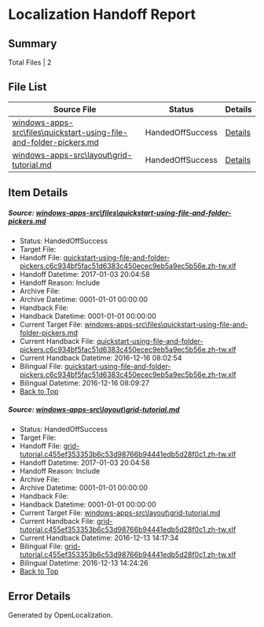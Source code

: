 # <a name='report-top'></a> Localization Handoff Report

## Summary
 Total Files | 2

## File List
 Source File | Status | Details 
 ----------- | ------ | ------- 
 [windows-apps-src\files\quickstart-using-file-and-folder-pickers.md](https://cpubwin.visualstudio.com/windows-uwp/_git/windows-uwp/commit/99a21818fc3b8552de18792f408da860bf6dea22?path=windows-apps-src%2Ffiles%2Fquickstart-using-file-and-folder-pickers.md&_a=contents) | HandedOffSuccess | [Details](#08782286228fa25dc492b0e7ccc90958bdec5a7f3489)
 [windows-apps-src\layout\grid-tutorial.md](https://cpubwin.visualstudio.com/windows-uwp/_git/windows-uwp/commit/c30aed9681d7c091e9831df3f53d8779dfacce38?path=windows-apps-src%2Flayout%2Fgrid-tutorial.md&_a=contents) | HandedOffSuccess | [Details](#1990a3ad4e56fa039d024c53a04b021e60bed1454840)

## Item Details
##### <a name='08782286228fa25dc492b0e7ccc90958bdec5a7f3489'></a> Source: [windows-apps-src\files\quickstart-using-file-and-folder-pickers.md](https://cpubwin.visualstudio.com/windows-uwp/_git/windows-uwp/commit/99a21818fc3b8552de18792f408da860bf6dea22?path=windows-apps-src%2Ffiles%2Fquickstart-using-file-and-folder-pickers.md&_a=contents)
* Status: HandedOffSuccess
* Target File: 
* Handoff File: [quickstart-using-file-and-folder-pickers.c6c934bf5fac51d6383c450ecec9eb5a9ec5b56e.zh-tw.xlf](https://cpubwin.visualstudio.com/windows-uwp/_git/WDCLib.handoff/commit/b30aa35cf0c7c2d981b25067bfa06439c0f07843?path=ol-handoff%2Fcpubwin%2Fwindows-uwp.zh-tw%2Fmaster%2Fquickstart-using-file-and-folder-pickers.c6c934bf5fac51d6383c450ecec9eb5a9ec5b56e.zh-tw.xlf&_a=contents)
* Handoff Datetime: 2017-01-03 20:04:58
* Handoff Reason: Include
* Archive File: 
* Archive Datetime: 0001-01-01 00:00:00
* Handback File: 
* Handback Datetime: 0001-01-01 00:00:00
* Current Target File: [windows-apps-src\files\quickstart-using-file-and-folder-pickers.md](https://cpubwin.visualstudio.com/windows-uwp/_git/windows-uwp.zh-tw/commit/c032c9bc4a52f7c11fb4edae8e05c80284caded2?path=windows-apps-src%2Ffiles%2Fquickstart-using-file-and-folder-pickers.md&_a=contents)
* Current Handback File: [quickstart-using-file-and-folder-pickers.c6c934bf5fac51d6383c450ecec9eb5a9ec5b56e.zh-tw.xlf](https://cpubwin.visualstudio.com/windows-uwp/_git/WDCLib.handback/commit/41cb0c381f391709ed73f97552f7259049076c41?path=ol-handback%2Fcpubwin%2Fwindows-uwp.zh-tw%2Fmaster%2Fquickstart-using-file-and-folder-pickers.c6c934bf5fac51d6383c450ecec9eb5a9ec5b56e.zh-tw.xlf&_a=contents)
* Current Handback Datetime: 2016-12-16 08:02:54
* Bilingual File: [quickstart-using-file-and-folder-pickers.c6c934bf5fac51d6383c450ecec9eb5a9ec5b56e.zh-tw.xlf](https://cpubwin.visualstudio.com/windows-uwp/_git/WDCLib.handback/commit/41cb0c381f391709ed73f97552f7259049076c41?path=ol-handback%2Fcpubwin%2Fwindows-uwp.zh-tw%2Fmaster%2Fquickstart-using-file-and-folder-pickers.c6c934bf5fac51d6383c450ecec9eb5a9ec5b56e.zh-tw.xlf&_a=contents)
* Bilingual Datetime: 2016-12-16 08:09:27
* [Back to Top](#report-top)

##### <a name='1990a3ad4e56fa039d024c53a04b021e60bed1454840'></a> Source: [windows-apps-src\layout\grid-tutorial.md](https://cpubwin.visualstudio.com/windows-uwp/_git/windows-uwp/commit/c30aed9681d7c091e9831df3f53d8779dfacce38?path=windows-apps-src%2Flayout%2Fgrid-tutorial.md&_a=contents)
* Status: HandedOffSuccess
* Target File: 
* Handoff File: [grid-tutorial.c455ef353353b6c53d98766b94441edb5d28f0c1.zh-tw.xlf](https://cpubwin.visualstudio.com/windows-uwp/_git/WDCLib.handoff/commit/b30aa35cf0c7c2d981b25067bfa06439c0f07843?path=ol-handoff%2Fcpubwin%2Fwindows-uwp.zh-tw%2Fmaster%2Fgrid-tutorial.c455ef353353b6c53d98766b94441edb5d28f0c1.zh-tw.xlf&_a=contents)
* Handoff Datetime: 2017-01-03 20:04:58
* Handoff Reason: Include
* Archive File: 
* Archive Datetime: 0001-01-01 00:00:00
* Handback File: 
* Handback Datetime: 0001-01-01 00:00:00
* Current Target File: [windows-apps-src\layout\grid-tutorial.md](https://cpubwin.visualstudio.com/windows-uwp/_git/windows-uwp.zh-tw/commit/50bf6c418f58e2e70dca3786fefa69f949594820?path=windows-apps-src%2Flayout%2Fgrid-tutorial.md&_a=contents)
* Current Handback File: [grid-tutorial.c455ef353353b6c53d98766b94441edb5d28f0c1.zh-tw.xlf](https://cpubwin.visualstudio.com/windows-uwp/_git/WDCLib.handback/commit/21fa14b96e134fd5157c779ba903d0d583957578?path=ol-handback%2Fcpubwin%2Fwindows-uwp.zh-tw%2Fmaster%2Fgrid-tutorial.c455ef353353b6c53d98766b94441edb5d28f0c1.zh-tw.xlf&_a=contents)
* Current Handback Datetime: 2016-12-13 14:17:34
* Bilingual File: [grid-tutorial.c455ef353353b6c53d98766b94441edb5d28f0c1.zh-tw.xlf](https://cpubwin.visualstudio.com/windows-uwp/_git/WDCLib.handback/commit/21fa14b96e134fd5157c779ba903d0d583957578?path=ol-handback%2Fcpubwin%2Fwindows-uwp.zh-tw%2Fmaster%2Fgrid-tutorial.c455ef353353b6c53d98766b94441edb5d28f0c1.zh-tw.xlf&_a=contents)
* Bilingual Datetime: 2016-12-13 14:24:26
* [Back to Top](#report-top)


## Error Details

Generated by OpenLocalization.
